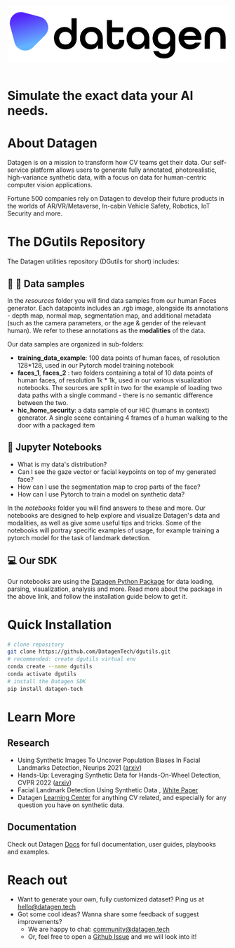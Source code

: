 <div align="center">
  <img src="docs/assets/datagen-logo.png" width="600"/>
 <br/><br/>
</div>
  

# **Simulate the exact data your AI needs.**

  <p align="center">
 

# About Datagen

Datagen is on a mission to transform how CV teams get their data. Our self-service platform allows users to generate fully annotated, photorealistic, high-variance synthetic data, with a focus on data for human-centric computer vision applications.

Fortune 500 companies rely on Datagen to develop their future products in the worlds of AR/VR/Metaverse, In-cabin Vehicle Safety, Robotics, IoT Security and more.

# The DGutils Repository
The Datagen utilities repository (DGutils for short) includes:

## :older_man: :older_woman: Data samples
In the _resources_ folder you will find data samples from our human Faces generator. Each datapoints includes an .rgb image, alongside its annotations - depth map, normal map, segmentation map, and additional metadata (such as the camera parameters, or the age & gender of the relevant human). We refer to these annotations as the **modalities** of the data.

Our data samples are organized in sub-folders:

 - **training_data_example**: 100 data points of human faces, of resolution 128*128, used in our Pytorch model training notebook
 - **faces_1**, **faces_2** : two folders containing a total of 10 data points of human faces, of resolution 1k * 1k, used in our various visualization notebooks. The sources are split in two for the example of loading two data paths with a single command - there is no semantic difference between the two. 
 - **hic_home_security**: a data sample of our HIC (humans in context) generator. A single scene containing 4 frames of a human walking to the door with a packaged item

## :notebook_with_decorative_cover: Jupyter Notebooks

 - What is my data's distribution?
 - Can I see the gaze vector or facial keypoints on top of my generated face?
 - How can I use the segmentation map to crop parts of the face?
 - How can I use Pytorch to train a model on synthetic data?

In the _notebooks_ folder you will find answers to these and more. Our notebooks are designed to help explore and visualize Datagen's data and modalities, as well as give some useful tips and tricks. Some of the notebooks will portray specific examples of usage, for example training a pytorch model for the task of landmark detection.

## :computer: Our SDK
Our notebooks are using the [Datagen Python Package](https://pypi.org/project/datagen-tech/) for data loading, parsing, visualization, analysis and more. Read more about the package in the above link, and follow the installation guide below to get it.

# Quick Installation
```bash
# clone repository
git clone https://github.com/DatagenTech/dgutils.git
# recommended: create dgutils virtual env
conda create --name dgutils
conda activate dgutils
# install the Datagen SDK
pip install datagen-tech
```


# Learn More
## Research 
-   Using Synthetic Images To Uncover Population Biases In Facial Landmarks Detection, Neurips 2021 ([arxiv](https://arxiv.org/pdf/2111.01683.pdf))
-   Hands-Up: Leveraging Synthetic Data for Hands-On-Wheel Detection, CVPR 2022 ([arxiv](https://arxiv.org/abs/2206.00148?context=cs))
- Facial Landmark Detection Using Synthetic Data , [White Paper](https://datagen.tech/ai/facial-landmark-detection-using-synthetic-data/) 
- Datagen [Learning Center](https://datagen.tech/guides/synthetic-data/synthetic-data/) for anything CV related, and especially for any question you have on synthetic data.

## Documentation

Check out Datagen [Docs](https://datagen-tech-knowledgebase.readthedocs-hosted.com/en/latest/) for full documentation, user guides, playbooks and examples.

# Reach out

- Want to generate your own, fully customized dataset? Ping us at [hello@datagen.tech](hello@datagen.tech)
- Got some cool ideas? Wanna share some feedback of suggest improvements?
   - We are happy to chat: [community@datagen.tech](community@datagen.tech)
   - Or, feel free to open a  [Github Issue](https://github.com/DatagenTech/dgutils/issues) and we will look into it!